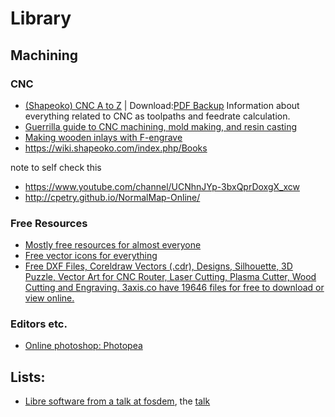# Library
## Machining
### CNC
- [(Shapeoko) CNC A to Z](https://shapeokoenthusiasts.gitbook.io/shapeoko-cnc-a-to-z/) | Download:[PDF Backup](Library/Shapeoko%20CNC%20A%20to%20Z%2016Jun2020.pdf)
Information about everything related to CNC as toolpaths and feedrate calculation.
- [Guerrilla guide to CNC machining, mold making, and resin casting](https://lcamtuf.coredump.cx/gcnc/)
- [Making wooden inlays with F-engrave](http://www.corchworks.com/Blog/v-carve-inlays-and-more-with-f-engrave-1-50/)
- https://wiki.shapeoko.com/index.php/Books

note to self check this
- https://www.youtube.com/channel/UCNhnJYp-3bxQprDoxgX_xcw
- http://cpetry.github.io/NormalMap-Online/
### Free Resources
- [Mostly free resources for almost everyone](https://github.com/chasedooley/mostly-free-resources-for-almost-everyone)
- [Free vector icons for everything](https://thenounproject.com/)
- [Free DXF Files, Coreldraw Vectors (.cdr), Designs, Silhouette, 3D Puzzle, Vector Art for CNC Router, Laser Cutting, Plasma Cutter, Wood Cutting and Engraving. 3axis.co have 19646 files for free to download or view online.](https://3axis.co/)

### Editors etc.
- [Online photoshop: Photopea](https://www.photopea.com/)

## Lists:
- [Libre software from a talk at fosdem](https://github.com/Irvise/Documents/blob/master/Cheatsheets/Libre/Packages.md), the [talk](https://fosdem.org/2021/schedule/event/libre_mech_overview/)